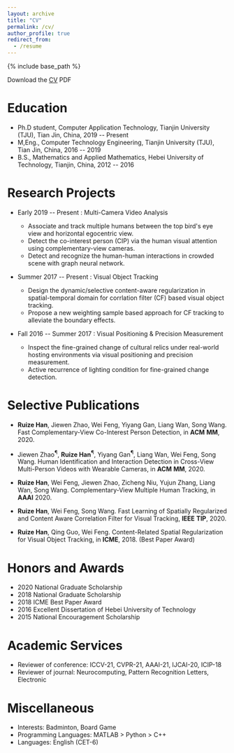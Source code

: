 ```yaml
---
layout: archive
title: "CV"
permalink: /cv/
author_profile: true
redirect_from:
  - /resume
---
```


{% include base_path %}

Download the [CV](http://ruizehan.github.io/files/resume.pdf) PDF

Education
======

* Ph.D student, Computer Application Technology, Tianjin University (TJU), Tian Jin, China, 2019 -- Present
* M,Eng., Computer Technology Engineering, Tianjin University (TJU), Tian Jin, China, 2016 -- 2019
* B.S., Mathematics and Applied Mathematics, Hebei University of Technology, Tianjin, China, 2012 -- 2016

Research Projects
======
* Early 2019 -- Present : Multi-Camera Video Analysis
  * Associate and track multiple humans between the top bird's eye view  and horizontal egocentric view.
  * Detect the co-interest person (CIP) via the human visual attention using complementary-view cameras.
  * Detect and recognize the human-human interactions in crowded scene with graph neural network.

* Summer 2017 -- Present : Visual Object Tracking
	* Design the dynamic/selective content-aware regularization in spatial-temporal domain for corrlation filter (CF) based visual object tracking.
	* Propose a new weighting sample based approach for CF tracking to alleviate the boundary effects.
	
* Fall 2016 -- Summer 2017 : Visual Positioning & Precision Measurement
	* Inspect the fine-grained change of cultural relics under real-world hosting environments via visual positioning and precision measurement.
	* Active recurrence of lighting condition for fine-grained change detection.

Selective Publications
======
 
 * **Ruize Han**, Jiewen Zhao, Wei Feng, Yiyang Gan, Liang Wan, Song Wang. Fast Complementary-View Co-Interest Person Detection, in __ACM__ __MM__, 2020.
 
 * Jiewen Zhao<sup>&para;</sup>, **Ruize Han**<sup>&para;</sup>, Yiyang Gan<sup>&para;</sup>, Liang Wan, Wei Feng, Song Wang. Human Identification and Interaction Detection in Cross-View Multi-Person Videos with Wearable Cameras, in __ACM__ __MM__, 2020.

 * **Ruize Han**, Wei Feng, Jiewen Zhao, Zicheng Niu, Yujun Zhang, Liang Wan, Song Wang. Complementary-View Multiple Human Tracking, in __AAAI__ 2020.

 * **Ruize Han**, Wei Feng, Song Wang. Fast Learning of Spatially Regularized and Content Aware Correlation Filter for Visual Tracking, __IEEE__ __TIP__, 2020.

 * **Ruize Han**, Qing Guo, Wei Feng. Content-Related Spatial Regularization for Visual Object Tracking, in __ICME__, 2018. (Best Paper Award)

   
Honors and Awards
======
* 2020 National Graduate Scholarship 
* 2018 National Graduate Scholarship 
* 2018 ICME Best Paper Award 
* 2016 Excellent Dissertation of Hebei University of Technology 
* 2015 National Encouragement Scholarship 
  
Academic Services
======
 * Reviewer of conference: ICCV-21, CVPR-21, AAAI-21, IJCAI-20, ICIP-18
 * Reviewer of journal: Neurocomputing, Pattern Recognition Letters, Electronic
  
Miscellaneous
======
  * Interests: Badminton, Board Game
  * Programming Languages: MATLAB > Python > C++
  * Languages: English (CET-6)

